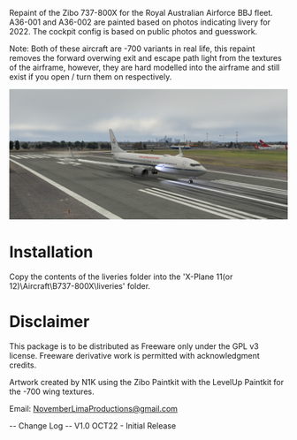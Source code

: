 Repaint of the Zibo 737-800X for the Royal Australian Airforce BBJ fleet.
A36-001 and A36-002 are painted based on photos indicating livery for 2022. The cockpit config is based on public photos and guesswork.

Note: Both of these aircraft are -700 variants in real life, this repaint removes the forward overwing exit and escape path light from the textures of the airframe, however, they are hard modelled into the airframe and still exist if you open / turn them on respectively.

![A36-001](https://github.com/N1K340/FS-Aircraft-Repaints/blob/main/Zibo%20737-800/RAAF%20737%20BBJ/pic/A36-001.jpg)

Installation
============

Copy the contents of the liveries folder into the 'X-Plane 11(or 12)\Aircraft\B737-800X\liveries' folder.


Disclaimer
==========

This package is to be distributed as Freeware only under the GPL v3 license.
Freeware derivative work is permitted with acknowledgment credits.


Artwork created by N1K using the Zibo Paintkit with the LevelUp Paintkit for the -700 wing textures.

Email: NovemberLimaProductions@gmail.com


-- Change Log --
V1.0 OCT22 - Initial Release
